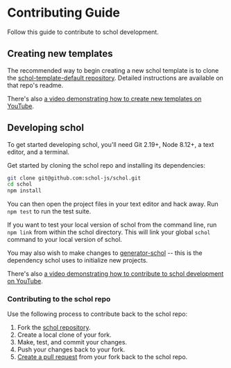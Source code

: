 # Contributing Guide

Follow this guide to contribute to schol development.

## Creating new templates

The recommended way to begin creating a new schol template is to clone the [schol-template-default repository](https://github.com/schol-js/schol-template-default). Detailed instructions are available on that repo's readme.

There's also [a video demonstrating how to create new templates on YouTube](https://www.youtube.com/watch?v=4JWafzK6h4c).

## Developing schol

To get started developing schol, you'll need Git 2.19+, Node 8.12+, a text editor, and a terminal.

Get started by cloning the schol repo and installing its dependencies:

```sh
git clone git@github.com:schol-js/schol.git
cd schol
npm install
```

You can then open the project files in your text editor and hack away. Run `npm test` to run the test suite.

If you want to test your local version of schol from the command line, run `npm link` from within the schol directory. This will link your global `schol` command to your local version of schol.

You may also wish to make changes to [generator-schol](https://github.com/schol-js/generator-schol) -- this is the dependency schol uses to initialize new projects.

There's also [a video demonstrating how to contribute to schol development on YouTube](https://www.youtube.com/watch?v=sWnNRUXfjrE).

### Contributing to the schol repo

Use the following process to contribute back to the schol repo:

1. Fork the [schol repository](https://github.com/schol-js/schol).
2. Create a local clone of your fork.
3. Make, test, and commit your changes.
4. Push your changes back to your fork.
5. [Create a pull request](https://help.github.com/articles/creating-a-pull-request-from-a-fork/) from your fork back to the schol repo.
